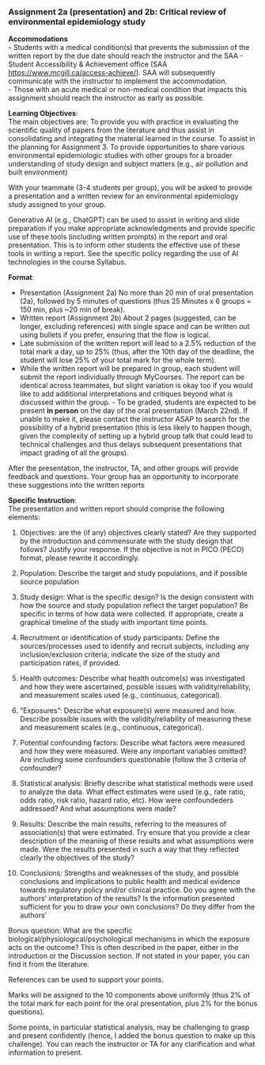 ### Assignment 2a (presentation) and 2b: Critical review of environmental epidemiology study 





**Accommodations**      
    - Students with a medical condition(s) that prevents the submission of the written report by the due date should reach the instructor and the SAA - Student Accessibility & Achievement office (SAA https://www.mcgill.ca/access-achieve/). SAA will subsequently communicate with the instructor to implement the accommodation.    
    - Those with an acute medical or non-medical condition that impacts this assignment should reach the instructor as early as possible.     


    


**Learning Objectives**:   
The main objectives are: 
    To provide you with practice in evaluating the scientific quality of papers from the literature and thus assist in consolidating and integrating the material learned in the course. 
    To assist in the planning for Assignment 3. 
    To provide opportunities to share various environmental epidemiologic studies with other groups for a broader understanding of study design and subject matters (e.g., air pollution and built environment)  


With your teammate (3-4 students per group), you will be asked to provide a presentation and a written review for an environmental epidemiology study assigned to your group.   



Generative AI (e.g., ChatGPT) can be used to assist in writing and slide preparation if you make appropriate acknowledgments and provide specific use of these tools (including written prompts) in the report and oral presentation. This is to inform other students the effective use of these tools in writing a report. See the specific policy regarding the use of AI technologies in the course Syllabus.  

**Format**: 
  - Presentation (Assignment 2a) No more than 20 min of oral presentation (2a), followed by 5 minutes of questions (thus 25 Minutes x 6 groups = 150 min,  plus ~20 min of break).   
  - Written report (Assignment 2b) About 2 pages (suggested, can be longer, excluding references) with single space and can be written out using bullets if you prefer, ensuring that the flow is logical.    
  - Late submission of the written report will lead to a 2.5% reduction of the total mark a day, up to 25% (thus, after the 10th day of the deadline, the student will lose 25% of your total mark for the whole term).  
  - While the written report will be prepared in group, each student will submit the report individually through MyCourses. The report can be identical across teammates, but slight variation is okay too if you would like to add additional interpretations and critiques beyond what is discussed within the group.   - To be graded, students are expected to be present **in person** on the day of the oral presentation (March 22nd). If unable to make it, please contact the instructor ASAP to search for the possibility of a hybrid presentation (this is less likely to happen though, given the complexity of setting up a hybrid group talk that could lead to technical challenges and thus delays subsequent presentations that impact grading of all the groups). 


  

After the presentation, the instructor, TA, and other groups will provide feedback and questions. Your group has an opportunity to incorporate these suggestions into the written reports 

**Specific Instruction**:   
The presentation and written report should comprise the following elements: 

1. Objectives: are the (if any) objectives clearly stated? Are they supported by the introduction and commensurate with the study design that follows? Justify your response. If the 
objective is not in PICO (PECO) format, please rewrite it accordingly.

2. Population: Describe the target and study populations, and if possible source population   
 
3. Study design: What is the specific design? Is the design consistent with how the source and study population reflect the target population? Be specific in terms of how data were collected. If appropriate, create a graphical timeline of the study with important time points.    

4. Recruitment or identification of study participants: Define the sources/processes used to identify and recruit subjects, including any inclusion/exclusion criteria; indicate the size of the study and participation rates, if provided.    

5. Health outcomes: Describe what health outcome(s) was investigated and how they were ascertained, possible issues with validity/reliability, and measurement scales used (e.g., continuous, categorical).   

6. “Exposures”: Describe what exposure(s) were measured and how. Describe possible issues with the validity/reliability of measuring these and measurement scales (e.g., continuous, categorical).   

7. Potential confounding factors: Describe what factors were measured and how they were measured. Were any important variables omitted? Are including some confounders questionable (follow the 3 criteria of confounder?   

8. Statistical analysis: Briefly describe what statistical methods were used to analyze the data. What effect estimates were used (e.g., rate ratio, odds ratio, risk ratio, hazard ratio, etc). How were confoundeders addressed? And what assumptions were made?

9. Results: Describe the main results, referring to the measures of association(s) that were estimated. Try ensure that you provide a clear description of the meaning of these results and what assumptions were made. Were the results presented in such a way that they reflected clearly the objectives of the study?   

10. Conclusions: Strengths and weaknesses of the study, and possible conclusions and implications to public health and medical evidence towards regulatory policy and/or clinical practice. Do you agree with the authors’ interpretation of the results? Is the information presented sufficient for you to draw your own conclusions? Do they differ from the authors’   

Bonus question: What are the specific biological/physiological/psychological mechanisms in which the exposure acts on the outcome? This is often described in the paper, either in the introduction or the Discussion section. If not stated in your paper, you can find it from the literature.   

References can be used to support your points. 

Marks will be assigned to the 10 components above uniformly (thus 2% of the total mark for each point for the oral presentation, plus 2% for the bonus questions). 

Some points, in particular statistical analysis, may be challenging to grasp and present confidently (hence, I added the bonus question to make up this challenge). You can reach the instructor or TA for any clarification and what information to present. 
